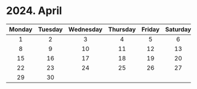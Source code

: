 # 2024. April

|Monday|Tuesday|Wednesday|Thursday|Friday|Saturday|Sunday|
|:--:|:--:|:--:|:--:|:--:|:--:|:--:|
|1|2|3|4|5|6|7|
|8|9|10|11|12|13|14|
|15|16|17|18|19|20|21|
|22|23|24|25|26|27|28|
|29|30||||||
